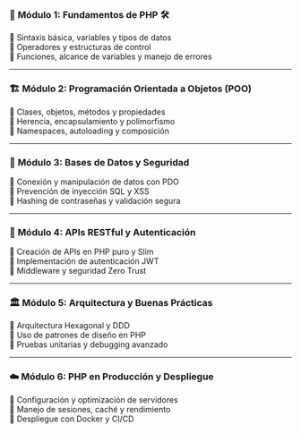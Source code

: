 ### 📌 **Módulo 1: Fundamentos de PHP** 🛠️

🔹 Sintaxis básica, variables y tipos de datos  
🔹 Operadores y estructuras de control  
🔹 Funciones, alcance de variables y manejo de errores

---

### 🏗️ **Módulo 2: Programación Orientada a Objetos (POO)**

🔹 Clases, objetos, métodos y propiedades  
🔹 Herencia, encapsulamiento y polimorfismo  
🔹 Namespaces, autoloading y composición

---

### 🔐 **Módulo 3: Bases de Datos y Seguridad**

🔹 Conexión y manipulación de datos con PDO  
🔹 Prevención de inyección SQL y XSS  
🔹 Hashing de contraseñas y validación segura

---

### 🔗 **Módulo 4: APIs RESTful y Autenticación**

🔹 Creación de APIs en PHP puro y Slim  
🔹 Implementación de autenticación JWT  
🔹 Middleware y seguridad Zero Trust

---

### 🏛️ **Módulo 5: Arquitectura y Buenas Prácticas**

🔹 Arquitectura Hexagonal y DDD  
🔹 Uso de patrones de diseño en PHP  
🔹 Pruebas unitarias y debugging avanzado

---

### ☁️ **Módulo 6: PHP en Producción y Despliegue**

🔹 Configuración y optimización de servidores  
🔹 Manejo de sesiones, caché y rendimiento  
🔹 Despliegue con Docker y CI/CD